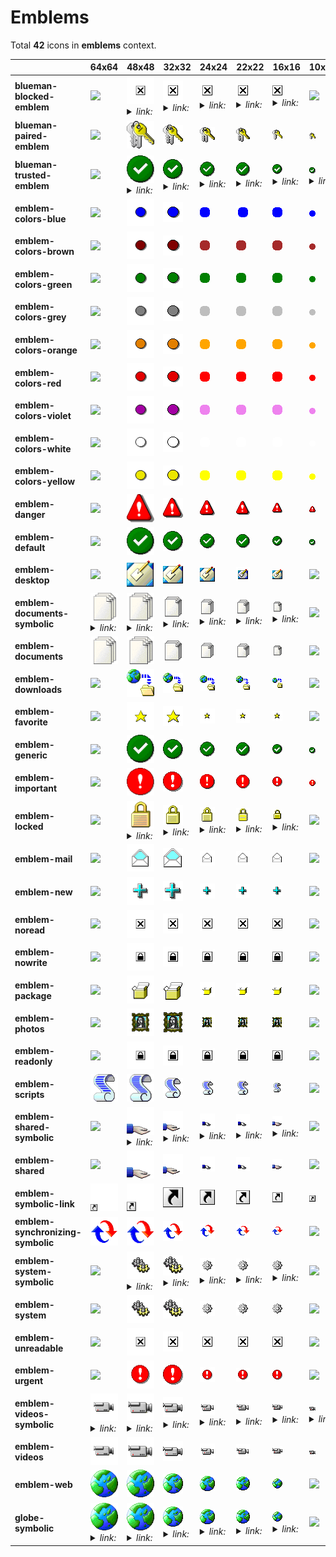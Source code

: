 # Emblems

Total **42** icons in **emblems** context.

| |**64x64**|**48x48**|**32x32**|**24x24**|**22x22**|**16x16**|**10x10**|
|-|-|-|-|-|-|-|-|
|**blueman-blocked-emblem**|![](64/blueman-blocked-emblem.png)|![](48/emblem-unreadable.png)<details><summary>*link:* </summary>*emblem-unreadable.png*</details>|![](32/emblem-unreadable.png)<details><summary>*link:* </summary>*emblem-unreadable.png*</details>|![](24/emblem-unreadable.png)<details><summary>*link:* </summary>*emblem-unreadable.png*</details>|![](22/emblem-unreadable.png)<details><summary>*link:* </summary>*emblem-unreadable.png*</details>|![](16/emblem-unreadable.png)<details><summary>*link:* </summary>*emblem-unreadable.png*</details>|![](10/blueman-blocked-emblem.png)|
|**blueman-paired-emblem**|![](64/blueman-paired-emblem.png)|![](48/blueman-paired-emblem.png)|![](32/blueman-paired-emblem.png)|![](24/blueman-paired-emblem.png)|![](22/blueman-paired-emblem.png)|![](16/blueman-paired-emblem.png)|![](10/blueman-paired-emblem.png)|
|**blueman-trusted-emblem**|![](64/blueman-trusted-emblem.png)|![](48/emblem-default.png)<details><summary>*link:* </summary>*emblem-default.png*</details>|![](32/emblem-default.png)<details><summary>*link:* </summary>*emblem-default.png*</details>|![](24/emblem-default.png)<details><summary>*link:* </summary>*emblem-default.png*</details>|![](22/emblem-default.png)<details><summary>*link:* </summary>*emblem-default.png*</details>|![](16/emblem-default.png)<details><summary>*link:* </summary>*emblem-default.png*</details>|![](10/emblem-default.png)<details><summary>*link:* </summary>*emblem-default.png*</details>|
|**emblem-colors-blue**|![](64/emblem-colors-blue.png)|![](48/emblem-colors-blue.png)|![](32/emblem-colors-blue.png)|![](24/emblem-colors-blue.png)|![](22/emblem-colors-blue.png)|![](16/emblem-colors-blue.png)|![](10/emblem-colors-blue.png)|
|**emblem-colors-brown**|![](64/emblem-colors-brown.png)|![](48/emblem-colors-brown.png)|![](32/emblem-colors-brown.png)|![](24/emblem-colors-brown.png)|![](22/emblem-colors-brown.png)|![](16/emblem-colors-brown.png)|![](10/emblem-colors-brown.png)|
|**emblem-colors-green**|![](64/emblem-colors-green.png)|![](48/emblem-colors-green.png)|![](32/emblem-colors-green.png)|![](24/emblem-colors-green.png)|![](22/emblem-colors-green.png)|![](16/emblem-colors-green.png)|![](10/emblem-colors-green.png)|
|**emblem-colors-grey**|![](64/emblem-colors-grey.png)|![](48/emblem-colors-grey.png)|![](32/emblem-colors-grey.png)|![](24/emblem-colors-grey.png)|![](22/emblem-colors-grey.png)|![](16/emblem-colors-grey.png)|![](10/emblem-colors-grey.png)|
|**emblem-colors-orange**|![](64/emblem-colors-orange.png)|![](48/emblem-colors-orange.png)|![](32/emblem-colors-orange.png)|![](24/emblem-colors-orange.png)|![](22/emblem-colors-orange.png)|![](16/emblem-colors-orange.png)|![](10/emblem-colors-orange.png)|
|**emblem-colors-red**|![](64/emblem-colors-red.png)|![](48/emblem-colors-red.png)|![](32/emblem-colors-red.png)|![](24/emblem-colors-red.png)|![](22/emblem-colors-red.png)|![](16/emblem-colors-red.png)|![](10/emblem-colors-red.png)|
|**emblem-colors-violet**|![](64/emblem-colors-violet.png)|![](48/emblem-colors-violet.png)|![](32/emblem-colors-violet.png)|![](24/emblem-colors-violet.png)|![](22/emblem-colors-violet.png)|![](16/emblem-colors-violet.png)|![](10/emblem-colors-violet.png)|
|**emblem-colors-white**|![](64/emblem-colors-white.png)|![](48/emblem-colors-white.png)|![](32/emblem-colors-white.png)|![](24/emblem-colors-white.png)|![](22/emblem-colors-white.png)|![](16/emblem-colors-white.png)|![](10/emblem-colors-white.png)|
|**emblem-colors-yellow**|![](64/emblem-colors-yellow.png)|![](48/emblem-colors-yellow.png)|![](32/emblem-colors-yellow.png)|![](24/emblem-colors-yellow.png)|![](22/emblem-colors-yellow.png)|![](16/emblem-colors-yellow.png)|![](10/emblem-colors-yellow.png)|
|**emblem-danger**|![](64/emblem-danger.png)|![](48/emblem-danger.png)|![](32/emblem-danger.png)|![](24/emblem-danger.png)|![](22/emblem-danger.png)|![](16/emblem-danger.png)|![](10/emblem-danger.png)|
|**emblem-default**|![](64/emblem-default.png)|![](48/emblem-default.png)|![](32/emblem-default.png)|![](24/emblem-default.png)|![](22/emblem-default.png)|![](16/emblem-default.png)|![](10/emblem-default.png)|
|**emblem-desktop**|![](64/emblem-desktop.png)|![](48/emblem-desktop.png)|![](32/emblem-desktop.png)|![](24/emblem-desktop.png)|![](22/emblem-desktop.png)|![](16/emblem-desktop.png)|![](10/emblem-desktop.png)|
|**emblem-documents-symbolic**|![](64/emblem-documents.png)<details><summary>*link:* </summary>*emblem-documents.png*</details>|![](48/emblem-documents.png)<details><summary>*link:* </summary>*emblem-documents.png*</details>|![](32/emblem-documents.png)<details><summary>*link:* </summary>*emblem-documents.png*</details>|![](24/emblem-documents.png)<details><summary>*link:* </summary>*emblem-documents.png*</details>|![](22/emblem-documents.png)<details><summary>*link:* </summary>*emblem-documents.png*</details>|![](16/emblem-documents.png)<details><summary>*link:* </summary>*emblem-documents.png*</details>|![](10/emblem-documents-symbolic.png)|
|**emblem-documents**|![](64/emblem-documents.png)|![](48/emblem-documents.png)|![](32/emblem-documents.png)|![](24/emblem-documents.png)|![](22/emblem-documents.png)|![](16/emblem-documents.png)|![](10/emblem-documents.png)|
|**emblem-downloads**|![](64/emblem-downloads.png)|![](48/emblem-downloads.png)|![](32/emblem-downloads.png)|![](24/emblem-downloads.png)|![](22/emblem-downloads.png)|![](16/emblem-downloads.png)|![](10/emblem-downloads.png)|
|**emblem-favorite**|![](64/emblem-favorite.png)|![](48/emblem-favorite.png)|![](32/emblem-favorite.png)|![](24/emblem-favorite.png)|![](22/emblem-favorite.png)|![](16/emblem-favorite.png)|![](10/emblem-favorite.png)|
|**emblem-generic**|![](64/emblem-generic.png)|![](48/emblem-generic.png)|![](32/emblem-generic.png)|![](24/emblem-generic.png)|![](22/emblem-generic.png)|![](16/emblem-generic.png)|![](10/emblem-generic.png)|
|**emblem-important**|![](64/emblem-important.png)|![](48/emblem-important.png)|![](32/emblem-important.png)|![](24/emblem-important.png)|![](22/emblem-important.png)|![](16/emblem-important.png)|![](10/emblem-important.png)|
|**emblem-locked**|![](64/emblem-locked.png)|![](48/../../status/48/locked.png)<details><summary>*link:* </summary>*../../status/48/locked.png*</details>|![](32/../../status/32/locked.png)<details><summary>*link:* </summary>*../../status/32/locked.png*</details>|![](24/../../status/24/locked.png)<details><summary>*link:* </summary>*../../status/24/locked.png*</details>|![](22/../../status/22/locked.png)<details><summary>*link:* </summary>*../../status/22/locked.png*</details>|![](16/../../status/16/locked.png)<details><summary>*link:* </summary>*../../status/16/locked.png*</details>|![](10/emblem-locked.png)|
|**emblem-mail**|![](64/emblem-mail.png)|![](48/emblem-mail.png)|![](32/emblem-mail.png)|![](24/emblem-mail.png)|![](22/emblem-mail.png)|![](16/emblem-mail.png)|![](10/emblem-mail.png)|
|**emblem-new**|![](64/emblem-new.png)|![](48/emblem-new.png)|![](32/emblem-new.png)|![](24/emblem-new.png)|![](22/emblem-new.png)|![](16/emblem-new.png)|![](10/emblem-new.png)|
|**emblem-noread**|![](64/emblem-noread.png)|![](48/emblem-noread.png)|![](32/emblem-noread.png)|![](24/emblem-noread.png)|![](22/emblem-noread.png)|![](16/emblem-noread.png)|![](10/emblem-noread.png)|
|**emblem-nowrite**|![](64/emblem-nowrite.png)|![](48/emblem-nowrite.png)|![](32/emblem-nowrite.png)|![](24/emblem-nowrite.png)|![](22/emblem-nowrite.png)|![](16/emblem-nowrite.png)|![](10/emblem-nowrite.png)|
|**emblem-package**|![](64/emblem-package.png)|![](48/emblem-package.png)|![](32/emblem-package.png)|![](24/emblem-package.png)|![](22/emblem-package.png)|![](16/emblem-package.png)|![](10/emblem-package.png)|
|**emblem-photos**|![](64/emblem-photos.png)|![](48/emblem-photos.png)|![](32/emblem-photos.png)|![](24/emblem-photos.png)|![](22/emblem-photos.png)|![](16/emblem-photos.png)|![](10/emblem-photos.png)|
|**emblem-readonly**|![](64/emblem-readonly.png)|![](48/emblem-readonly.png)|![](32/emblem-readonly.png)|![](24/emblem-readonly.png)|![](22/emblem-readonly.png)|![](16/emblem-readonly.png)|![](10/emblem-readonly.png)|
|**emblem-scripts**|![](64/emblem-scripts.png)|![](48/emblem-scripts.png)|![](32/emblem-scripts.png)|![](24/emblem-scripts.png)|![](22/emblem-scripts.png)|![](16/emblem-scripts.png)|![](10/emblem-scripts.png)|
|**emblem-shared-symbolic**|![](64/emblem-shared-symbolic.png)|![](48/emblem-shared.png)<details><summary>*link:* </summary>*emblem-shared.png*</details>|![](32/emblem-shared.png)<details><summary>*link:* </summary>*emblem-shared.png*</details>|![](24/emblem-shared.png)<details><summary>*link:* </summary>*emblem-shared.png*</details>|![](22/emblem-shared.png)<details><summary>*link:* </summary>*emblem-shared.png*</details>|![](16/emblem-shared.png)<details><summary>*link:* </summary>*emblem-shared.png*</details>|![](10/emblem-shared-symbolic.png)|
|**emblem-shared**|![](64/emblem-shared.png)|![](48/emblem-shared.png)|![](32/emblem-shared.png)|![](24/emblem-shared.png)|![](22/emblem-shared.png)|![](16/emblem-shared.png)|![](10/emblem-shared.png)|
|**emblem-symbolic-link**|![](64/emblem-symbolic-link.png)|![](48/emblem-symbolic-link.png)|![](32/emblem-symbolic-link.png)|![](24/emblem-symbolic-link.png)|![](22/emblem-symbolic-link.png)|![](16/emblem-symbolic-link.png)|![](10/emblem-symbolic-link.png)|
|**emblem-synchronizing-symbolic**|![](64/emblem-synchronizing-symbolic.png)|![](48/emblem-synchronizing-symbolic.png)|![](32/emblem-synchronizing-symbolic.png)|![](24/emblem-synchronizing-symbolic.png)|![](22/emblem-synchronizing-symbolic.png)|![](16/emblem-synchronizing-symbolic.png)|![](10/emblem-synchronizing-symbolic.png)|
|**emblem-system-symbolic**|![](64/emblem-system-symbolic.png)|![](48/emblem-system.png)<details><summary>*link:* </summary>*emblem-system.png*</details>|![](32/emblem-system.png)<details><summary>*link:* </summary>*emblem-system.png*</details>|![](24/emblem-system.png)<details><summary>*link:* </summary>*emblem-system.png*</details>|![](22/emblem-system.png)<details><summary>*link:* </summary>*emblem-system.png*</details>|![](16/emblem-system.png)<details><summary>*link:* </summary>*emblem-system.png*</details>|![](10/emblem-system-symbolic.png)|
|**emblem-system**|![](64/emblem-system.png)|![](48/emblem-system.png)|![](32/emblem-system.png)|![](24/emblem-system.png)|![](22/emblem-system.png)|![](16/emblem-system.png)|![](10/emblem-system.png)|
|**emblem-unreadable**|![](64/emblem-unreadable.png)|![](48/emblem-unreadable.png)|![](32/emblem-unreadable.png)|![](24/emblem-unreadable.png)|![](22/emblem-unreadable.png)|![](16/emblem-unreadable.png)|![](10/emblem-unreadable.png)|
|**emblem-urgent**|![](64/emblem-urgent.png)|![](48/emblem-urgent.png)|![](32/emblem-urgent.png)|![](24/emblem-urgent.png)|![](22/emblem-urgent.png)|![](16/emblem-urgent.png)|![](10/emblem-urgent.png)|
|**emblem-videos-symbolic**|![](64/emblem-videos.png)<details><summary>*link:* </summary>*emblem-videos.png*</details>|![](48/emblem-videos.png)<details><summary>*link:* </summary>*emblem-videos.png*</details>|![](32/emblem-videos.png)<details><summary>*link:* </summary>*emblem-videos.png*</details>|![](24/emblem-videos.png)<details><summary>*link:* </summary>*emblem-videos.png*</details>|![](22/emblem-videos.png)<details><summary>*link:* </summary>*emblem-videos.png*</details>|![](16/emblem-videos.png)<details><summary>*link:* </summary>*emblem-videos.png*</details>|![](10/emblem-videos.png)<details><summary>*link:* </summary>*emblem-videos.png*</details>|
|**emblem-videos**|![](64/emblem-videos.png)|![](48/emblem-videos.png)|![](32/emblem-videos.png)|![](24/emblem-videos.png)|![](22/emblem-videos.png)|![](16/emblem-videos.png)|![](10/emblem-videos.png)|
|**emblem-web**|![](64/emblem-web.png)|![](48/emblem-web.png)|![](32/emblem-web.png)|![](24/emblem-web.png)|![](22/emblem-web.png)|![](16/emblem-web.png)|![](10/emblem-web.png)|
|**globe-symbolic**|![](64/emblem-web.png)<details><summary>*link:* </summary>*emblem-web.png*</details>|![](48/emblem-web.png)<details><summary>*link:* </summary>*emblem-web.png*</details>|![](32/emblem-web.png)<details><summary>*link:* </summary>*emblem-web.png*</details>|![](24/emblem-web.png)<details><summary>*link:* </summary>*emblem-web.png*</details>|![](22/emblem-web.png)<details><summary>*link:* </summary>*emblem-web.png*</details>|![](16/emblem-web.png)<details><summary>*link:* </summary>*emblem-web.png*</details>|![](10/globe-symbolic.png)|
